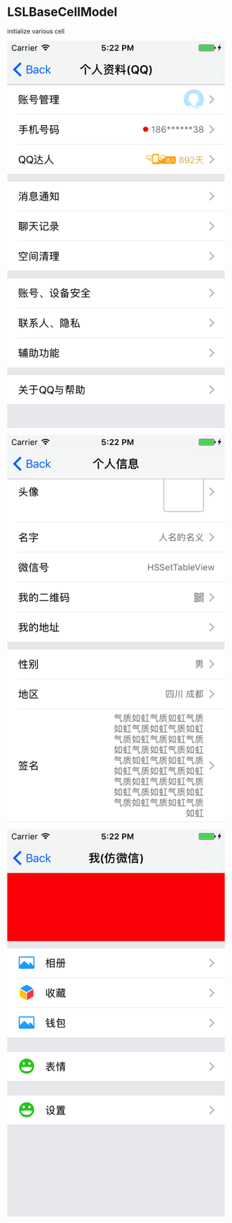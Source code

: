 # LSLBaseCellModel
initialize various cell

![image](https://github.com/maybenai/LSLBaseCellModel/blob/master/LSLBaseMainTableViewController/Simulator%20Screen%20Shot%2019%20May%202017%2C%2017.22.39.png)

![image](https://github.com/maybenai/LSLBaseCellModel/blob/master/LSLBaseMainTableViewController/Simulator%20Screen%20Shot%2019%20May%202017%2C%2017.22.44.png)

![image](https://github.com/maybenai/LSLBaseCellModel/blob/master/LSLBaseMainTableViewController/Simulator%20Screen%20Shot%2019%20May%202017%2C%2017.22.56.png)
